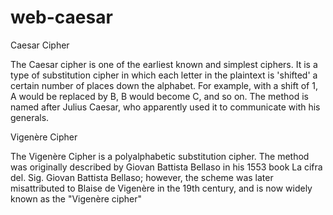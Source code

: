 # web-caesar

Caesar Cipher

The Caesar cipher is one of the earliest known and simplest ciphers. 
It is a type of substitution cipher in which each letter in the plaintext is 'shifted' a certain 
number of places down the alphabet. For example, with a shift of 1, A would be replaced by B, B would become C, and so on. 
The method is named after Julius Caesar, who apparently used it to communicate with his generals.

Vigenère Cipher

The Vigenère Cipher is a polyalphabetic substitution cipher. 
The method was originally described by Giovan Battista Bellaso in his 1553 book
La cifra del. Sig. Giovan Battista Bellaso; however, the scheme was later misattributed to
Blaise de Vigenère in the 19th century, and is now widely known as the "Vigenère cipher"
